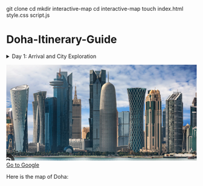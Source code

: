 git clone <repository-url>
cd <your-repository-folder>
mkdir interactive-map
cd interactive-map
touch index.html style.css script.js


# Doha-Itinerary-Guide
<details>
  <summary>Day 1: Arrival and City Exploration</summary>
  
  - Visit the Corniche promenade for stunning views of the Doha skyline.
  - Explore the Souq Waqif for local crafts and dining.
  - End the day at the Museum of Islamic Art.

</details>

![Doha Image](Doha.png)
<a href="https://www.google.com" target="_blank">Go to Google</a>

<p>Here is the map of Doha:</p>

